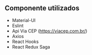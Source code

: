 ## Componente utilizados
 * Material-UI
 * Eslint
 * Api Via CEP (https://viacep.com.br/)
 * Axios
 * React Hooks
 * React Redux Saga
